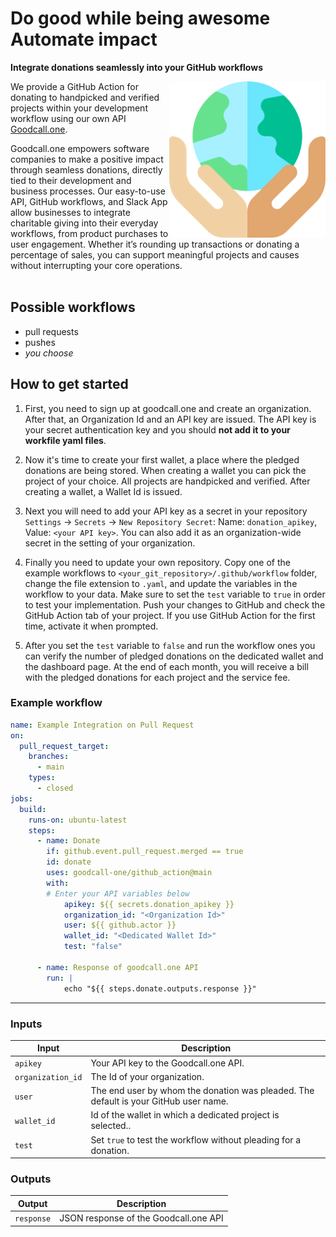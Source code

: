 # Do good while being awesome Automate impact
**Integrate donations seamlessly into your GitHub workflows** 

[<img src="logo.png" align="right" width="250">](https://github.com/goodcall-one/github_action)
We provide a GitHub Action for donating to handpicked and verified projects within your development workflow using our own API [Goodcall.one](https://www.goodcall.one/). 

Goodcall.one empowers software companies to make a positive impact through seamless donations, directly tied to their development and business processes. Our easy-to-use API, GitHub workflows, and Slack App allow businesses to integrate charitable giving into their everyday workflows, from product purchases to user engagement. Whether it’s rounding up transactions or donating a percentage of sales, you can support meaningful projects and causes without interrupting your core operations. <br>  <br>

## Possible workflows
* pull requests
* pushes
* _you choose_

## How to get started

1. First, you need to sign up at goodcall.one and create an organization. After that, an Organization Id and an API key are issued. The API key is your secret authentication key and you should **not add it to your workfile yaml files**.

2. Now it's time to create your first wallet, a place where the pledged donations are being stored. When creating a wallet you can pick the project of your choice. All projects are handpicked and verified. After creating a wallet, a Wallet Id is issued.

3. Next you will need to add your API key as a secret in your repository `Settings` -> `Secrets` -> `New Repository Secret`: Name: `donation_apikey`, Value: `<your API key>`. You can also add it as an organization-wide secret in the setting of your organization.

4. Finally you need to update your own repository. Copy one of the example workflows to `<your_git_repository>/.github/workflow` folder, change the file extension to `.yaml`, and update the variables in the workflow to your data. Make sure to set the `test` variable to `true` in order to test your implementation. Push your changes to GitHub and check the GitHub Action tab of your project. If you use GitHub Action for the first time, activate it when prompted.

5. After you set the `test` variable to `false` and run the workflow ones you can verify the number of pledged donations on the dedicated wallet and the dashboard page. At the end of each month, you will receive a bill with the pledged donations for each project and the service fee.

### Example workflow

```yaml
name: Example Integration on Pull Request
on: 
  pull_request_target:
    branches:
      - main
    types:
      - closed
jobs:
  build:
    runs-on: ubuntu-latest
    steps:
      - name: Donate
        if: github.event.pull_request.merged == true
        id: donate
        uses: goodcall-one/github_action@main
        with:
        # Enter your API variables below
            apikey: ${{ secrets.donation_apikey }}
            organization_id: "<Organization Id>"
            user: ${{ github.actor }}
            wallet_id: "<Dedicated Wallet Id>"
            test: "false"

      - name: Response of goodcall.one API
        run: |
            echo "${{ steps.donate.outputs.response }}"
```

---
### Inputs

| Input            | Description                           |
|------------------|---------------------------------------|
| `apikey`         | Your API key to the Goodcall.one API. |
| `organization_id`   | The Id of your organization.                |
| `user`           | The end user by whom the donation was pleaded. The default is your GitHub user name. |
| `wallet_id`      | Id of the wallet in which a dedicated project is selected..    |
| `test`     | Set `true` to test the workflow without pleading for a donation. |

### Outputs

| Output           | Description                           |
|------------------|---------------------------------------|
| `response`       | JSON response of the Goodcall.one API |

